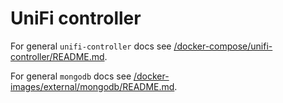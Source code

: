 # UniFi controller

For general `unifi-controller` docs see [/docker-compose/unifi-controller/README.md](../../../../docker-compose/unifi-controller/README.md).

For general `mongodb` docs see [/docker-images/external/mongodb/README.md](../../../../docker-images/external/mongodb/README.md).
